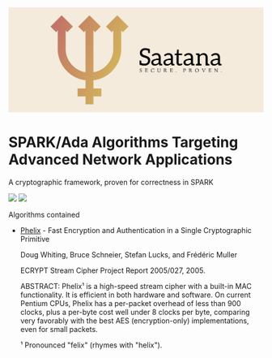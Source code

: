 ![](https://raw.githubusercontent.com/HeisenbugLtd/heisenbugltd.github.io/master/assets/img/saatana/cover.png)

# SPARK/Ada Algorithms Targeting Advanced Network Applications
A cryptographic framework, proven for correctness in SPARK

[![](https://github.com/HeisenbugLtd/Saatana/workflows/Build%20Linux/badge.svg)](https://github.com/HeisenbugLtd/Saatana/actions?query=workflow%3A"Build+Linux")
[![](https://github.com/HeisenbugLtd/Saatana/workflows/Proof%20Linux/badge.svg)](https://github.com/HeisenbugLtd/Saatana/actions?query=workflow%3A"Proof+Linux")

Algorithms contained
- [Phelix](https://www.schneier.com/academic/archives/2005/01/phelix.html) - Fast Encryption and Authentication in a Single Cryptographic Primitive

  Doug Whiting, Bruce Schneier, Stefan Lucks, and Frédéric Muller

  ECRYPT Stream Cipher Project Report 2005/027, 2005.

  ABSTRACT: Phelix¹ is a high-speed stream cipher with a built-in MAC functionality. It is efficient in both hardware and software. On current Pentium CPUs, Phelix has a per-packet overhead of less than 900 clocks, plus a per-byte cost well under 8 clocks per byte, comparing very favorably with the best AES (encryption-only) implementations, even for small packets.

  ¹ Pronounced "felix" (rhymes with "helix").
